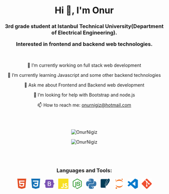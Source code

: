 
<h1 align="center">Hi 👋, I'm Onur</h1>
<h3 align="center">3rd grade student at Istanbul Technical University(Department of Electrical Engineering). 
 
 Interested in frontend and backend web technologies.</h3>

 &nbsp; <p align="center"> 🔭 I’m currently working on full stack web
development</p> <p align="center">🌱 I’m currently learning Javascript and some
other backend technologies</p> <p align="center">💬 Ask me about Frontend and
Backend web development</p> <p align="center"> 🤔 I’m looking for help with
Bootstrap and node.js</p> <p align="center"> 📫 How to reach me:
onurnigiz@hotmail.com</p>

\
&nbsp;

 <p align="center">
 <img width="50%" src="https://github-readme-stats.vercel.app/api?username=OnurNigiz&hide=contribs,prs&show_icons=true&theme=dark&hide_border=true&locale=en" alt="OnurNigiz" />
 </p>
 <p align="center">
<img width="50%" src="https://github-readme-stats.vercel.app/api/top-langs?username=OnurNigiz&show_icons=true&theme=dark&hide_border=true&locale=en&layout=compact" alt="OnurNigiz" />
 </p>


\
&nbsp;

  
<h3 align="center">Languages and Tools:</h3>
 
<p align="center">
<img src="icons/html5.svg" alt="drawing" width="32"/> &nbsp; 
<img src="icons/css3.svg" alt="drawing" width="32"/> &nbsp; 
<img src="icons/bootstrap.svg" alt="drawing" width="32"/> &nbsp; 
<img src="icons/javascript.svg" alt="drawing" width="32"/> &nbsp; 
<img src="icons/nodedotjs.svg" alt="drawing" width="32"> &nbsp; 
<img src="icons/python.svg" alt="drawing" width="32"/> &nbsp; 
<img src="icons/sqlite.svg" alt="drawing" width="32"/> &nbsp; 
<img src="icons/jupyter.svg" alt="drawing" width="32"/> &nbsp;
<img src="icons/visualstudiocode.svg" alt="drawing" width="32"/> &nbsp;
<img src="icons/git.svg" alt="drawing" width="32"/>
 </p> 
 




  

  

  
  
  
  

  
